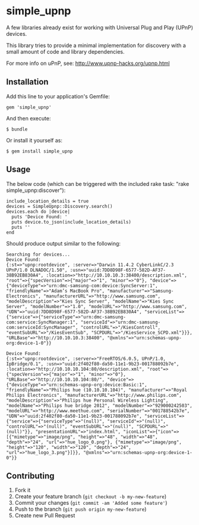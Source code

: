 # simple_upnp

A few libraries already exist for working with Universal Plug and Play (UPnP) devices.

This library tries to provide a minimal implementation for discovery with a small amount of code and library dependencies.

For more info on uPnP, see:
http://www.upnp-hacks.org/upnp.html

## Installation

Add this line to your application's Gemfile:

    gem 'simple_upnp'

And then execute:

    $ bundle

Or install it yourself as:

    $ gem install simple_upnp

## Usage

The below code (which can be triggered with the included rake task: "rake simple_upnp:discover"):
```
include_location_details = true
devices = SimpleUpnp::Discovery.search()
devices.each do |device|
  puts 'Device Found: '
  puts device.to_json(include_location_details)
  puts ''
end
```

Should produce output similar to the following:
```
Searching for devices...
Device Found: 
{:st=>"upnp:rootdevice", :server=>"Darwin 11.4.2 CyberLinkC/2.3 UPnP/1.0 DLNADOC/1.50", :usn=>"uuid:7DD8D98F-6577-582D-AF37-38B92EB830A4", :location=>"http://10.10.10.3:38400/description.xml", "root"=>{"specVersion"=>{"major"=>"1", "minor"=>"0"}, "device"=>{"deviceType"=>"urn:dmc-samsung-com:device:SyncServer:1", "friendlyName"=>"Adam’s MacBook Pro", "manufacturer"=>"Samsung-Electronics", "manufacturerURL"=>"http://www.samsung.com", "modelDescription"=>"Kies Sync Server", "modelName"=>"Kies Sync Server", "modelNumber"=>"1.0", "modelURL"=>"http://www.samsung.com", "UDN"=>"uuid:7DD8D98F-6577-582D-AF37-38B92EB830A4", "serviceList"=>{"service"=>{"serviceType"=>"urn:dmc-samsung-com:service:SyncManager:1", "serviceId"=>"urn:dmc-samsung-com:serviceId:SyncManager", "controlURL"=>"/KiesControll", "eventSubURL"=>"/KiesEventSub", "SCPDURL"=>"/KiesService_SCPD.xml"}}}, "URLBase"=>"http://10.10.10.3:38400", "@xmlns"=>"urn:schemas-upnp-org:device-1-0"}}

Device Found: 
{:st=>"upnp:rootdevice", :server=>"FreeRTOS/6.0.5, UPnP/1.0, IpBridge/0.1", :usn=>"uuid:2f402f80-da50-11e1-9b23-001788092b7e", :location=>"http://10.10.10.104:80/description.xml", "root"=>{"specVersion"=>{"major"=>"1", "minor"=>"0"}, "URLBase"=>"http://10.10.10.104:80/", "device"=>{"deviceType"=>"urn:schemas-upnp-org:device:Basic:1", "friendlyName"=>"Philips hue (10.10.10.104)", "manufacturer"=>"Royal Philips Electronics", "manufacturerURL"=>"http://www.philips.com", "modelDescription"=>"Philips hue Personal Wireless Lighting", "modelName"=>"Philips hue bridge 2012", "modelNumber"=>"929000242503", "modelURL"=>"http://www.meethue.com", "serialNumber"=>"001788542b7e", "UDN"=>"uuid:2f402f80-da50-11e1-9b23-001788092b7e", "serviceList"=>{"service"=>{"serviceType"=>"(null)", "serviceId"=>"(null)", "controlURL"=>"(null)", "eventSubURL"=>"(null)", "SCPDURL"=>"(null)"}}, "presentationURL"=>"index.html", "iconList"=>{"icon"=>[{"mimetype"=>"image/png", "height"=>"48", "width"=>"48", "depth"=>"24", "url"=>"hue_logo_0.png"}, {"mimetype"=>"image/png", "height"=>"120", "width"=>"120", "depth"=>"24", "url"=>"hue_logo_3.png"}]}}, "@xmlns"=>"urn:schemas-upnp-org:device-1-0"}}
```

## Contributing

1. Fork it
2. Create your feature branch (`git checkout -b my-new-feature`)
3. Commit your changes (`git commit -am 'Added some feature'`)
4. Push to the branch (`git push origin my-new-feature`)
5. Create new Pull Request
